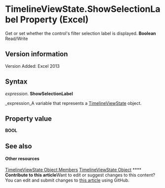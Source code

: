 
# TimelineViewState.ShowSelectionLabel Property (Excel)

Get or set whether the control's filter selection label is displayed.  **Boolean** Read/Write


## Version information

Version Added: Excel 2013 


## Syntax

 _expression_. **ShowSelectionLabel**

 _expression_A variable that represents a  [TimelineViewState](65889a9f-0288-063a-c1b5-452b18df1479.md) object.


## Property value

 **BOOL**


## See also


#### Other resources


 [TimelineViewState Object Members](9b780573-b467-94e8-122f-ca004522e7c4.md)
 [TimelineViewState Object](65889a9f-0288-063a-c1b5-452b18df1479.md)
****   **Contribute to this article**Want to edit or suggest changes to this content? You can edit and submit changes to  [this article](https://github.com/jhershey00/VBA_Excel_Test/OpenXMLCon/articles/f6addfd0-7327-fa17-a1e2-1ba1af999c31.md) using GitHub.

